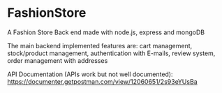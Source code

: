 # FashionStore
A Fashion Store Back end made with node.js, express and mongoDB

The main backend implemented features are:
cart management, stock/product management, authentication with E-mails, review system, order management with addresses

API Documentation (APIs work but not well documented):
https://documenter.getpostman.com/view/12060651/2s93eYUsBa
